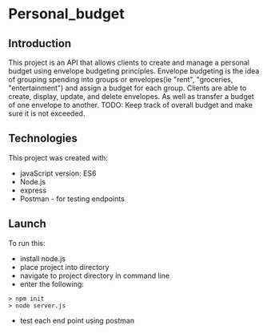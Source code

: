 # Personal_budget
## Introduction
This project is an API that allows clients to create and manage a personal budget using envelope budgeting principles. 
Envelope budgeting is the idea of grouping spending into groups or envelopes(ie "rent", "groceries, "entertainment") 
and assign a budget for each group. Clients are able to create, display, update, and delete envelopes. As well as transfer 
a budget of one envelope to another. TODO: Keep track of overall budget and make sure it is not exceeded.
## Technologies 
This project was created with:
 + javaScript version: ES6
 + Node.js
 + express
 + Postman - for testing endpoints
## Launch 
 To run this:
  + install node.js
  + place project into directory 
  + navigate to project directory in command line
  + enter the following:
  ```
  > npm init
  > node server.js
  ```
  + test each end point using postman
  
